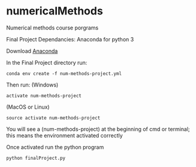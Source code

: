 # numericalMethods
Numerical methods course porgrams

Final Project Dependancies: Anaconda for python 3

Download [Anaconda](https://www.anaconda.com/download/)

In the Final Project directory run:
```
conda env create -f num-methods-project.yml
```

Then run:
(Windows)
```
activate num-methods-project
```
(MacOS or Linux)

```
source activate num-methods-project
```

You will see a (num-methods-project) at the beginning of cmd or terminal; this means the environment activated correctly


Once activated run the python program
```
python finalProject.py
```

